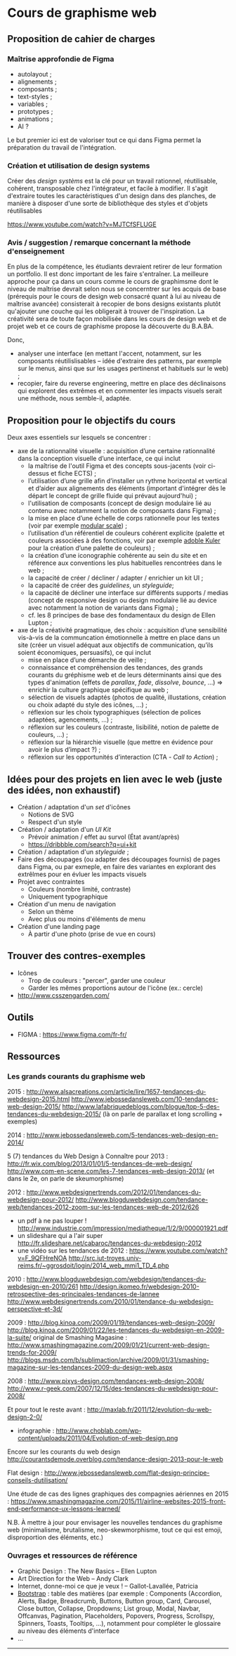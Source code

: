 # Cours de graphisme web

## Proposition de cahier de charges

### Maîtrise approfondie de Figma

   - autolayout ;
   - alignements ;
   - composants ;
   - text-styles ;
   - variables ;
   - prototypes ;
   - animations ;
   - AI ?

Le but premier ici est de valoriser tout ce qui dans Figma permet la préparation du travail de l'intégration.

### Création et utilisation de design systems

Créer des _design systèms_ est la clé pour un travail rationnel, réutilisable, cohérent, transposable chez l'intégrateur, et facile à modifier. Il s'agit d'extraire toutes les caractéristiques d'un design dans des planches, de manière à disposer d'une sorte de bibliothèque des styles et d'objets réutilisables

https://www.youtube.com/watch?v=MJTCfSFLUGE

### Avis / suggestion / remarque concernant la méthode d'enseignement

En plus de la compétence, les étudiants devraient retirer de leur formation un portfolio. Il est donc important de les faire s'entraîner. La meilleure approche pour ça dans un cours comme le cours de graphimsme dont le niveau de maîtrise devrait selon nous se concerntrer sur les acquis de base (prérequis pour le cours de design web consacré quant à lui au niveau de maîtrise avancée) consisterait à recopier de bons designs existants plutôt qu'ajouter une couche qui les obligerait à trouver de l'inspiration. La créativité sera de toute façon mobilisée dans les cours de design web et de projet web et ce cours de graphisme propose la découverte du B.A.BA. 

Donc,
- analyser une interface (en mettant l'accent, notamment, sur les composants réutilislisables – idée d'extraire des patterns, par exemple sur le menus, ainsi que sur les usages pertinenst et habituels sur le web) ;
- recopier, faire du reverse engineering, mettre en place des déclinaisons qui explorent des extrêmes et en commenter les impacts visuels
serait une méthode, nous semble-il, adaptée.

## Proposition pour le objectifs du cours

Deux axes essentiels sur lesquels se concentrer :

 - axe de la rationnalité visuelle : acquisition d’une certaine rationnalité dans la conception visuelle d’une interface, ce qui inclut
   + la maîtrise de l'outil Figma et des concepts sous-jacents (voir ci-dessus et fiche ECTS) ; 
   + l’utilisation d’une grille afin d’installer un rythme horizontal et vertical et d’aider aux alignements des éléments (important d'intégrer dès le départ le concept de grille fluide qui prévaut aujourd'hui) ;
   + l'utilisation de composants (concept de design modulaire lié au contenu avec notamment la notion de composants dans Figma) ;
 	+ la mise en place d’une échelle de corps rationnelle pour les textes (voir par exemple [modular scale](http://www.modularscale.com/?16&px&1.333)) ;
 	+ l’utilisation d’un référentiel de couleurs cohérent explicite (palette et couleurs associées à des fonctions, voir par exemple [adoble Kuler](https://color.adobe.com/fr/create/color-wheel) pour la création d’une palette de couleurs) ;
 	+ la création d’une iconographie cohérente au sein du site et en référence aux conventions les plus habituelles rencontrées dans le web ;
   + la capacité de créer / décliner / adapter / enrichier un kit UI ;
   + la capacité de créer des _guidelines_, un _styleguide_;
 	+ la capacité de décliner une interface sur différents supports / medias (concept de responsive design ou design modulaire lié au device avec notamment la notion de variants dans Figma) ;
   + cf. les 8 principes de base des fondamentaux du design de Ellen Lupton ;
 - axe de la créativité pragmatique, des choix : acquisition d’une sensibilité vis-à-vis de la communcation émotionnelle à mettre en place dans un site (créer un visuel adéquat aux objectifs de communication, qu’ils soient économiques, persuasifs), ce qui inclut
 	+ mise en place d’une démarche de veille ;
   + connaissance et compréhension des tendances, des grands courants du gréphisme web et de leurs déterminants ainsi que des types d'animation (effets de _parallax_, _fade_, _dissolve_, _bounce_, …) => enrichir la culture graphique spécifique au web ;
 	+ sélection de visuels adaptés (photos de qualité, illustations, création ou choix adapté du style des icônes, …) ;
 	+ réflexion sur les choix typographiques (sélection de polices adaptées, agencements, …) ;
   + réflexion sur les couleurs (contraste, lisibilité, notion de palette de couleurs, …) ;
 	+ réflexion sur la hiérarchie visuelle (que mettre en évidence pour avoir le plus d’impact ?) ;
 	+ réflexion sur les opportunités d’interaction (CTA - *Call to Action*) ;

## Idées pour des projets en lien avec le web (juste des idées, non exhaustif)

- Création / adaptation d'un *set* d'icônes
    - Notions de SVG
    - Respect d'un style
- Création / adaptation d'un *UI Kit*
    - Prévoir animation / effet au survol (État avant/après)
    - https://dribbble.com/search?q=ui+kit
- Création / adaptation d'un *styleguide* ;
- Faire des découpages (ou adapter des découpages fournis) de pages dans Figma, ou par exmeple, en faire des variantes en explorant des extrêlmes pour en évluer les impacts visuels
- Projet avec contraintes
    - Couleurs (nombre limité, contraste)
    - Uniquement typographique
- Création d'un menu de navigation
    - Selon un thème
    - Avec plus ou moins d'éléments de menu
- Création d'une landing page
    - À partir d'une photo (prise de vue en cours)
  

## Trouver des contres-exemples

- Icônes
    - Trop de couleurs : "percer", garder une couleur
    - Garder les mêmes proportions autour de l'icône (ex.: cercle)
- http://www.csszengarden.com/

## Outils

- FIGMA : https://www.figma.com/fr-fr/

## Ressources

### Les grands courants du graphisme web

2015 :
http://www.alsacreations.com/article/lire/1657-tendances-du-webdesign-2015.html
http://www.jebossedansleweb.com/10-tendances-web-design-2015/
http://www.lafabriquedeblogs.com/blogue/top-5-des-tendances-du-webdesign-2015/
(là on parle de parallax et long scrolling + exemples)

2014 :
http://www.jebossedansleweb.com/5-tendances-web-design-en-2014/

5 (7) tendances du Web Design à Connaître pour 2013 :
http://fr.wix.com/blog/2013/01/01/5-tendances-de-web-design/
http://www.com-en-scene.com/les-7-tendances-web-design-2013/
(et dans le 2e, on parle de skeumorphisme)

2012 :
http://www.webdesignertrends.com/2012/01/tendances-du-webdesign-pour-2012/
http://www.blogduwebdesign.com/tendance-web/tendances-2012-zoom-sur-les-tendances-web-de-2012/626
+ un pdf à ne pas louper !
http://www.industrie.com/impression/mediatheque/1/2/9/000001921.pdf
+ un slideshare qui a l'air super
http://fr.slideshare.net/cabaroc/tendances-du-webdesign-2012
+ une vidéo sur les tendances de 2012 :
https://www.youtube.com/watch?v=F_9QFHreNOA
http://src.iut-troyes.univ-reims.fr/~ggrosdoit/login/2014_web_mmi1_TD_4.php

2010 :
http://www.blogduwebdesign.com/webdesign/tendances-du-webdesign-en-2010/261
http://design.ikomeo.fr/webdesign-2010-retrospective-des-principales-tendances-de-lannee
http://www.webdesignertrends.com/2010/01/tendance-du-webdesign-perspective-et-3d/

2009 :
http://blog.kinoa.com/2009/01/19/tendances-web-design-2009/
http://blog.kinoa.com/2009/01/22/les-tendances-du-webdesign-en-2009-la-suite/
original de Smashing Magasine : http://www.smashingmagazine.com/2009/01/21/current-web-design-trends-for-2009/
http://blogs.msdn.com/b/sublimaction/archive/2009/01/31/smashing-magazine-sur-les-tendances-2009-du-design-web.aspx

2008 :
http://www.pixys-design.com/tendances-web-design-2008/
http://www.r-geek.com/2007/12/15/des-tendances-du-webdesign-pour-2008/

Et pour tout le reste avant :
http://maxlab.fr/2011/12/evolution-du-web-design-2-0/
+ infographie : http://www.choblab.com/wp-content/uploads/2011/04/Evolution-of-web-design.png

Encore sur les courants du web design
http://courantsdemode.overblog.com/tendance-design-2013-pour-le-web

Flat design :
http://www.jebossedansleweb.com/flat-design-principe-conseils-dutilisation/

Une étude de cas des lignes graphiques des compagnies aériennes en 2015 : 
https://www.smashingmagazine.com/2015/11/airline-websites-2015-front-end-performance-ux-lessons-learned/

N.B. À mettre à jour pour envisager les nouvelles tendances du graphisme web (minimalisme, brutalisme, neo-skewmorphisme, tout ce qui est emoji, disproportion des éléments, etc.)

### Ouvrages et ressources de référence

- Graphic Design : The New Basics – Ellen Lupton
- Art Direction for the Web – Andy Clark
- Internet, donne-moi ce que je veux ! – Gallot-Lavallée, Patricia
- [Bootstrap](https://getbootstrap.com/docs/5.3/getting-started/introduction/) : table des matières (par exemple : Components (Accordion, Alerts, Badge, Breadcrumb, Buttons, Button group, Card, Carousel, Close button, Collapse, Dropdowns; List group, Modal, Navbar, Offcanvas, Pagination, Placeholders, Popovers, Progress, Scrollspy, Spinners, Toasts, Tooltips, …), notamment pour compléter le glossaire au niveau des éléments d'interface
- …
 


------------------



